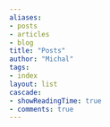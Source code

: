 ```yaml
---
aliases:
- posts
- articles
- blog
title: "Posts"
author: "Michal"
tags:
- index
layout: list
cascade:
- showReadingTime: true
- comments: true
---
```

